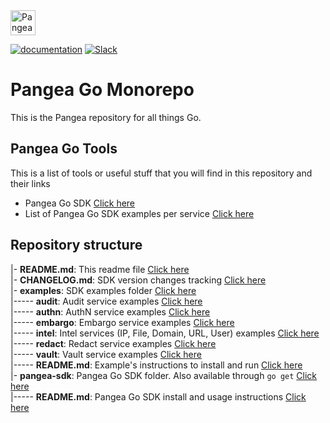 <a href="https://pangea.cloud?utm_source=github&utm_medium=go-sdk" target="_blank" rel="noopener noreferrer">
  <img src="https://pangea-marketing.s3.us-west-2.amazonaws.com/pangea-color.svg" alt="Pangea Logo" height="40" />
</a>

<br />

[![documentation](https://img.shields.io/badge/documentation-pangea-blue?style=for-the-badge&labelColor=551B76)](https://pangea.cloud/docs/sdk/go/)
[![Slack](https://img.shields.io/badge/Slack-4A154B?style=for-the-badge&logo=slack&logoColor=white)](https://pangea.cloud/join-slack/)

# Pangea Go Monorepo

This is the Pangea repository for all things Go.

## Pangea Go Tools

This is a list of tools or useful stuff that you will find in this repository and their links

- Pangea Go SDK [Click here](/pangea-sdk)
- List of Pangea Go SDK examples per service [Click here](/examples)

## Repository structure

|- **README.md**: This readme file [Click here](/README.md)  
|- **CHANGELOG.md**: SDK version changes tracking [Click here](/CHANGELOG.md)  
|- **examples**: SDK examples folder [Click here](/examples)  
|----- **audit**: Audit service examples [Click here](/examples/audit)  
|----- **authn**: AuthN service examples [Click here](/examples/authn)  
|----- **embargo**: Embargo service examples [Click here](/examples/embargo)  
|----- **intel**: Intel services (IP, File, Domain, URL, User) examples [Click here](/examples/intel)  
|----- **redact**: Redact service examples [Click here](/examples/redact)  
|----- **vault**: Vault service examples [Click here](/examples/vault)  
|----- **README.md**: Example's instructions to install and run [Click here](/examples/README.md)  
|- **pangea-sdk**: Pangea Go SDK folder. Also available through `go get` [Click here](/pangea-sdk)  
|----- **README.md**: Pangea Go SDK install and usage instructions [Click here](/pangea-sdk/v2/README.md)  
